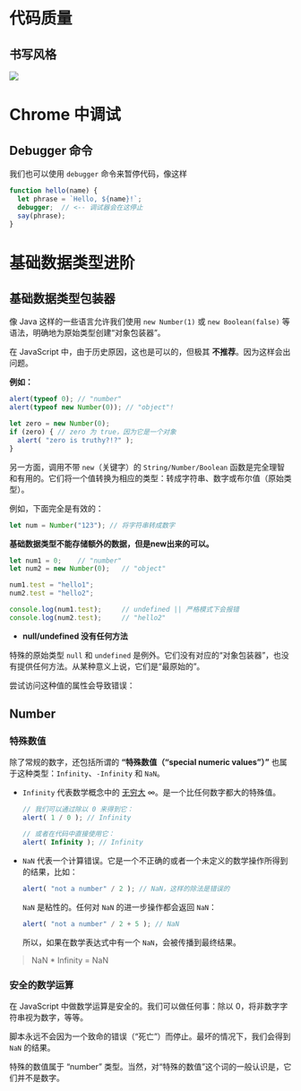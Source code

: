 # 代码质量

## 书写风格

![](https://static.sitestack.cn/projects/zh.javascript.info/1c70bb4fa97449266b488163bc47cad9.svg)

# Chrome 中调试

## Debugger 命令

我们也可以使用 `debugger` 命令来暂停代码，像这样

```js
function hello(name) {
  let phrase = `Hello, ${name}!`;
  debugger;  // <-- 调试器会在这停止
  say(phrase);
}
```

# 基础数据类型进阶

## 基础数据类型包装器

像 Java 这样的一些语言允许我们使用 `new Number(1)` 或 `new Boolean(false)` 等语法，明确地为原始类型创建“对象包装器”。

在 JavaScript 中，由于历史原因，这也是可以的，但极其 **不推荐**。因为这样会出问题。

**例如：**

```js
alert(typeof 0); // "number"
alert(typeof new Number(0)); // "object"!

let zero = new Number(0);
if (zero) { // zero 为 true，因为它是一个对象
  alert( "zero is truthy?!?" );
}
```

另一方面，调用不带 `new`（关键字）的 `String/Number/Boolean` 函数是完全理智和有用的。它们将一个值转换为相应的类型：转成字符串、数字或布尔值（原始类型）。

例如，下面完全是有效的：

```js
let num = Number("123"); // 将字符串转成数字
```

**基础数据类型不能存储额外的数据，但是new出来的可以。**

```js
let num1 = 0;    // "number"
let num2 = new Number(0);   // "object"

num1.test = "hello1";
num2.test = "hello2";

console.log(num1.test);     // undefined || 严格模式下会报错
console.log(num2.test);     // "hello2"
```

- **null/undefined 没有任何方法**

特殊的原始类型 `null` 和 `undefined` 是例外。它们没有对应的“对象包装器”，也没有提供任何方法。从某种意义上说，它们是“最原始的”。

尝试访问这种值的属性会导致错误：

## Number

### 特殊数值

除了常规的数字，还包括所谓的 **“特殊数值（“special numeric values”）”** 也属于这种类型：`Infinity`、`-Infinity` 和 `NaN`。

- `Infinity` 代表数学概念中的 [无穷大](https://en.wikipedia.org/wiki/Infinity) ∞。是一个比任何数字都大的特殊值。

  ```js
  // 我们可以通过除以 0 来得到它：
  alert( 1 / 0 ); // Infinity
  
  // 或者在代码中直接使用它：
  alert( Infinity ); // Infinity
  ```

- `NaN` 代表一个计算错误。它是一个不正确的或者一个未定义的数学操作所得到的结果，比如：

  ```js
  alert( "not a number" / 2 ); // NaN，这样的除法是错误的
  ```

  `NaN` 是粘性的。任何对 `NaN` 的进一步操作都会返回 `NaN`：

  ```js
  alert( "not a number" / 2 + 5 ); // NaN
  ```

  所以，如果在数学表达式中有一个 `NaN`，会被传播到最终结果。

> NaN * Infinity = NaN

### 安全的数学运算

在 JavaScript 中做数学运算是安全的。我们可以做任何事：除以 0，将非数字字符串视为数字，等等。

脚本永远不会因为一个致命的错误（“死亡”）而停止。最坏的情况下，我们会得到 `NaN` 的结果。

特殊的数值属于 “number” 类型。当然，对“特殊的数值”这个词的一般认识是，它们并不是数字。





